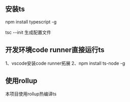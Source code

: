 ## 安装ts
npm install typescript -g

tsc --init 生成配置文件

## 开发环境code runner直接运行ts
1、vscode安装code runner拓展
2、npm install ts-node -g

## 使用rollup
本项目使用rollup热编译ts